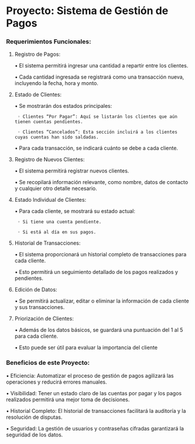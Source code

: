 # Proyecto: Sistema de Gestión de Pagos

### Requerimientos Funcionales:

1. Registro de Pagos:

    • El sistema permitirá ingresar una cantidad a repartir entre los clientes.

    • Cada cantidad ingresada se registrará como una transacción nueva, incluyendo la fecha, hora y monto.

2. Estado de Clientes:

    • Se mostrarán dos estados principales:

        ◦ Clientes “Por Pagar”: Aquí se listarán los clientes que aún tienen cuentas pendientes.

        ◦ Clientes “Cancelados”: Esta sección incluirá a los clientes cuyas cuentas han sido saldadas.

    • Para cada transacción, se indicará cuánto se debe a cada cliente.

3. Registro de Nuevos Clientes:

    • El sistema permitirá registrar nuevos clientes.

    • Se recopilará información relevante, como nombre, datos de contacto y cualquier otro detalle necesario.

4. Estado Individual de Clientes:

    • Para cada cliente, se mostrará su estado actual:

        ◦ Si tiene una cuenta pendiente.
        
        ◦ Si está al día en sus pagos.

5. Historial de Transacciones:

    • El sistema proporcionará un historial completo de transacciones para cada cliente.

    • Esto permitirá un seguimiento detallado de los pagos realizados y pendientes.

6. Edición de Datos:

    • Se permitirá actualizar, editar o eliminar la información de cada cliente y sus transacciones.

7. Priorización de Clientes:

    • Además de los datos básicos, se guardará una puntuación del 1 al 5 para cada cliente.

    • Esto puede ser útil para evaluar la importancia del cliente

### Beneficios de este Proyecto:

• Eficiencia: Automatizar el proceso de gestión de pagos agilizará las operaciones y reducirá errores manuales.

• Visibilidad: Tener un estado claro de las cuentas por pagar y los pagos realizados permitirá una mejor toma de decisiones.

• Historial Completo: El historial de transacciones facilitará la auditoría y la resolución de disputas.

• Seguridad: La gestión de usuarios y contraseñas cifradas garantizará la seguridad de los datos. 